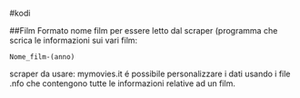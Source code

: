 #kodi

##Film
Formato nome film per essere letto dal scraper (programma che scrica le informazioni sui vari film:

    Nome_film-(anno)

scraper da usare: mymovies.it 
é possibile personalizzare i dati usando i file .nfo che contengono tutte le informazioni relative ad un film. 
